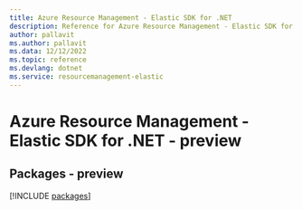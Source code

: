 ```yaml
---
title: Azure Resource Management - Elastic SDK for .NET
description: Reference for Azure Resource Management - Elastic SDK for .NET
author: pallavit
ms.author: pallavit
ms.data: 12/12/2022
ms.topic: reference
ms.devlang: dotnet
ms.service: resourcemanagement-elastic
---
```

# Azure Resource Management - Elastic SDK for .NET - preview
## Packages - preview
[!INCLUDE [packages](resource-management---elastic-index.md)]